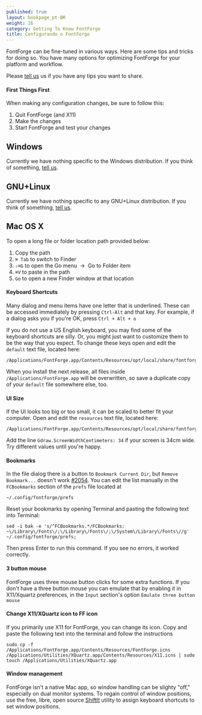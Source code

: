 ```yaml
---
published: true
layout: bookpage_pt-BR
weight: 16
category: Getting To Know FontForge
title: Configurando o FontForge
---
```


FontForge can be fine-tuned in various ways.
Here are some tips and tricks for doing so.
You have many options for optimizing FontForge for your platform and workflow.

Please [tell us](https://github.com/fontforge/designwithfontforge.com#how-to-contribute) us if you have any tips you want to share.

#### First Things First

When making any configuration changes, be sure to follow this:

1. Quit FontForge (and X11)
2. Make the changes
3. Start FontForge and test your changes

## Windows

Currently we have nothing specific to the Windows distribution.
If you think of something, [tell us](https://github.com/fontforge/designwithfontforge.com#how-to-contribute).

## GNU+Linux

Currently we have nothing specific to any GNU+Linux distribution.
If you think of something, [tell us](https://github.com/fontforge/designwithfontforge.com#how-to-contribute).

## Mac OS X

To open a long file or folder location path provided below:

1. Copy the path
2. `⌘ Tab` to switch to Finder
3. `⇧⌘G` to open the Go menu&nbsp;&nbsp;→&nbsp;&nbsp;Go to Folder item
4. `⌘V` to paste in the path
5. `Go` to open a new Finder window at that location

#### Keyboard Shortcuts

Many dialog and menu items have one letter that is u<span class="underline">n</span>derlined.
These can be accessed immediately by pressing `Ctrl-Alt` and that key.
For example, if a dialog asks you if you're <span class="underline">O</span>K, press `Ctrl + Alt + o`

If you do not use a US English keyboard, you may find some of the keyboard shortcuts are silly.
Or, you might just want to customize them to be the way that you expect.
To change these keys open and edit the `default` text file, located here:

```
/Applications/FontForge.app/Contents/Resources/opt/local/share/fontforge/hotkeys/default
```

When you install the next release, all files inside `/Applications/FontForge.app` will be overwritten, so save a duplicate copy of your `default` file somewhere else, too.

#### UI Size

If the UI looks too big or too small, it can be scaled to better fit your computer.
Open and edit the `resources` text file, located here:

```
/Applications/FontForge.app/Contents/Resources/opt/local/share/fontforge/pixmaps/resources
```

Add the line `Gdraw.ScreenWidthCentimeters: 34` if your screen is 34cm wide.
Try different values until you're happy.

#### Bookmarks

In the file dialog there is a button to `Bookmark Current Dir`, but `Remove Bookmark...` doesn't work [#2054](https://github.com/fontforge/fontforge/issues/2054).
You can edit the list manually in the `FCBookmarks` section of the `prefs` file located at

```
~/.config/fontforge/prefs
```

Reset your bookmarks by opening Terminal and pasting the following text into Terminal:

```
sed -i bak -e 's/^FCBookmarks.*/FCBookmarks:     ~\/Library\/Fonts\/;\/Library\/Fonts\/;\/System\/Library\/Fonts\//g' ~/.config/fontforge/prefs;
```

Then press Enter to run this command.
If you see no errors, it worked correctly.

#### 3 button mouse

FontForge uses three mouse button clicks for some extra functions.
If you don't have a three button mouse you can emulate that by enabling it in X11/Xquartz preferences, in the `Input` section's option `Emulate three button mouse`

#### Change X11/XQuartz icon to FF icon

If you primarily use X11 for FontForge, you can change its icon. Copy and paste the following text into the terminal and follow the instructions

```
sudo cp -f /Applications/FontForge.app/Contents/Resources/FontForge.icns /Applications/Utilities/XQuartz.app/Contents/Resources/X11.icns | sudo touch /Applications/Utilities/XQuartz.app
```


#### Window management

FontForge isn't a native Mac app, so window handling can be slighty "off," especially on dual monitor systems.
To regain control of window positions, use the free, libre, open source [ShiftIt](https://github.com/fikovnik/ShiftIt) utility to assign keyboard shortcuts to set window positions.
